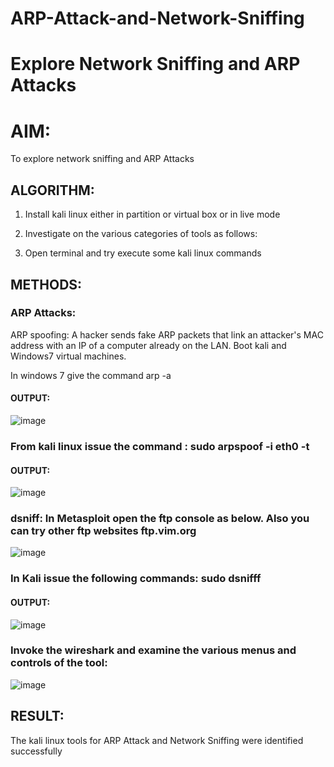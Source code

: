 # ARP-Attack-and-Network-Sniffing
# Explore Network Sniffing and ARP Attacks

# AIM:

To explore network sniffing and ARP Attacks

## ALGORITHM:

1) Install kali linux either in partition or virtual box or in live mode

2) Investigate on the various categories of tools as follows:

3) Open terminal and try execute some kali linux commands


## METHODS:

### ARP Attacks:  
ARP spoofing: A hacker sends fake ARP packets that link an attacker's MAC address with an IP of a computer already on the LAN. 
Boot kali and Windows7 virtual machines.

In windows 7 give the command arp -a

#### OUTPUT:

![image](https://github.com/Monisha-11/ARP-Attack-and-Network-Sniffing/assets/93427240/87a82952-db80-4a51-89fd-ada83f5b81f3)


### From kali linux issue the command : sudo arpspoof -i eth0 -t <target system> <gateway>

#### OUTPUT:

![image](https://github.com/Monisha-11/ARP-Attack-and-Network-Sniffing/assets/93427240/52a0a63d-e321-4522-8479-391ae948ef6f)


### dsniff: In Metasploit open the ftp console as below. Also you can try other ftp websites ftp.vim.org

 
![image](https://github.com/Monisha-11/ARP-Attack-and-Network-Sniffing/assets/93427240/a4d03250-d53f-4175-9c6c-5028d8d098b8)


### In Kali issue the following commands:  sudo dsnifff

#### OUTPUT:

![image](https://github.com/Monisha-11/ARP-Attack-and-Network-Sniffing/assets/93427240/d64b6310-a901-49fd-a3f8-2d7c40f43509)

### Invoke the wireshark and examine the various menus and controls of the tool:

![image](https://github.com/Monisha-11/ARP-Attack-and-Network-Sniffing/assets/93427240/676e5a23-72d5-4f77-8ec5-aad43a605b6d)


## RESULT:
The kali linux tools for ARP Attack and Network Sniffing were identified successfully

